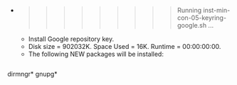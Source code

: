 * >>>>>>>>> Running inst-min-con-05-keyring-google.sh ...
  * Install Google repository key.
  * Disk size = 902032K. Space Used = 16K. Runtime = 00:00:00:00.
  * The following NEW packages will be installed:
  ```bash
dirmngr* gnupg*
  ```

